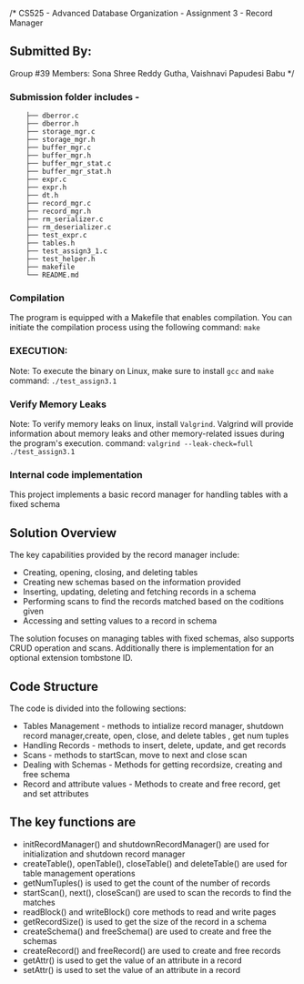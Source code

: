 /*
CS525 - Advanced Database Organization - Assignment 3 - Record Manager

Submitted By:
------------- 
Group #39
Members:
        Sona Shree Reddy Gutha, 
        Vaishnavi Papudesi Babu
*/ 


### Submission folder includes - 
        ├── dberror.c
        ├── dberror.h
        ├── storage_mgr.c
        ├── storage_mgr.h
        ├── buffer_mgr.c
        ├── buffer_mgr.h
        ├── buffer_mgr_stat.c
        ├── buffer_mgr_stat.h
        ├── expr.c
        ├── expr.h
        ├── dt.h
        ├── record_mgr.c
        ├── record_mgr.h
        ├── rm_serializer.c
        ├── rm_deserializer.c
        ├── test_expr.c
        ├── tables.h
        ├── test_assign3_1.c
        ├── test_helper.h
        ├── makefile
        └── README.md

### Compilation
The program is equipped with a Makefile that enables compilation. You can initiate the compilation process using the following 
        command: `make` 

### EXECUTION: 
Note: To execute the binary on Linux, make sure to install `gcc` and `make`
        command: `./test_assign3.1`

### Verify Memory Leaks
Note: To verify memory leaks on linux, install `Valgrind`.
Valgrind will provide information about memory leaks and other memory-related issues during the program's execution.
        command: `valgrind --leak-check=full ./test_assign3.1`


### Internal code implementation
This project implements a basic record manager for handling tables with a fixed schema

Solution Overview
-----------------
The key capabilities provided by the record manager include:
- Creating, opening, closing, and deleting tables
- Creating new schemas based on the information provided
- Inserting, updating, deleting and fetching records in a schema
- Performing scans to find the records matched based on the coditions given 
- Accessing and setting values to a record in schema

The solution focuses on managing tables with fixed schemas, also supports CRUD operation and scans. Additionally there is implementation for an optional extension tombstone ID.

Code Structure
--------------
The code is divided into the following sections:
- Tables Management - methods to intialize record manager, shutdown record manager,create, open, close, and delete tables , get num tuples
- Handling Records - methods to insert, delete, update, and get records
- Scans - methods to startScan, move to next and close scan
- Dealing with Schemas - Methods for getting recordsize, creating and free schema
- Record and attribute values - Methods to create and free record, get and set attributes

The key functions are
---------------------
- initRecordManager() and shutdownRecordManager() are used for initialization and shutdown record manager
- createTable(), openTable(), closeTable() and deleteTable() are used for table management operations
- getNumTuples() is used to get the count of the number of records
- startScan(), next(), closeScan() are used to scan the records to find the matches
- readBlock() and writeBlock() core methods to read and write pages
- getRecordSize() is used to get the size of the record in a schema
- createSchema() and freeSchema() are used to create and free the schemas
- createRecord() and freeRecord() are used to create and free records
- getAttr() is used to get the value of an attribute in a record
- setAttr() is used to set the value of an attribute in a record